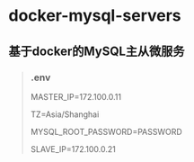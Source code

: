 # docker-mysql-servers

## 基于docker的MySQL主从微服务

>### .env
>
>MASTER_IP=172.100.0.11
>
>TZ=Asia/Shanghai
>
>MYSQL_ROOT_PASSWORD=PASSWORD
>
>SLAVE_IP=172.100.0.21
>
